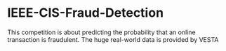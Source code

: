 # IEEE-CIS-Fraud-Detection
This competition is about predicting the probability that an online transaction is fraudulent. The huge real-world data is provided by VESTA 
